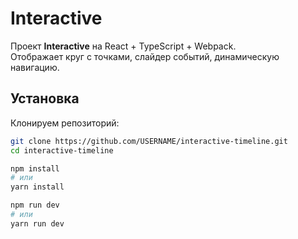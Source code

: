 # Interactive

Проект **Interactive** на React + TypeScript + Webpack.  
Отображает круг с точками, слайдер событий, динамическую навигацию.

## Установка

Клонируем репозиторий:

```bash
git clone https://github.com/USERNAME/interactive-timeline.git
cd interactive-timeline

npm install
# или
yarn install

npm run dev
# или
yarn run dev 
